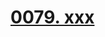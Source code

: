 # [0079. xxx](https://github.com/Tdahuyou/TNotes.react/tree/main/notes/0079.%20xxx)

<!-- region:toc -->

<!-- endregion:toc -->
